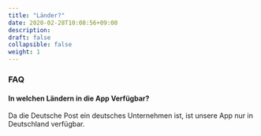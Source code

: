 ```yaml
---
title: "Länder?"
date: 2020-02-28T10:08:56+09:00
description: 
draft: false
collapsible: false
weight: 1
---
```

### FAQ

#### In welchen Ländern in die App Verfügbar?

Da die Deutsche Post ein deutsches Unternehmen ist, ist unsere App nur in Deutschland verfügbar.